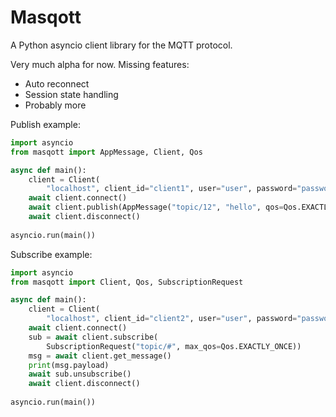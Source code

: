 Masqott
=======

A Python asyncio client library for the MQTT protocol.

Very much alpha for now. Missing features:

* Auto reconnect
* Session state handling
* Probably more

Publish example:

```python
import asyncio
from masqott import AppMessage, Client, Qos

async def main():
    client = Client(
        "localhost", client_id="client1", user="user", password="password")
    await client.connect()
    await client.publish(AppMessage("topic/12", "hello", qos=Qos.EXACTLY_ONCE))
    await client.disconnect()
        
asyncio.run(main())
```

Subscribe example:

```python
import asyncio
from masqott import Client, Qos, SubscriptionRequest

async def main():
    client = Client(
        "localhost", client_id="client2", user="user", password="password")
    await client.connect()
    sub = await client.subscribe(
        SubscriptionRequest("topic/#", max_qos=Qos.EXACTLY_ONCE))
    msg = await client.get_message()
    print(msg.payload)
    await sub.unsubscribe()
    await client.disconnect()
        
asyncio.run(main())
```